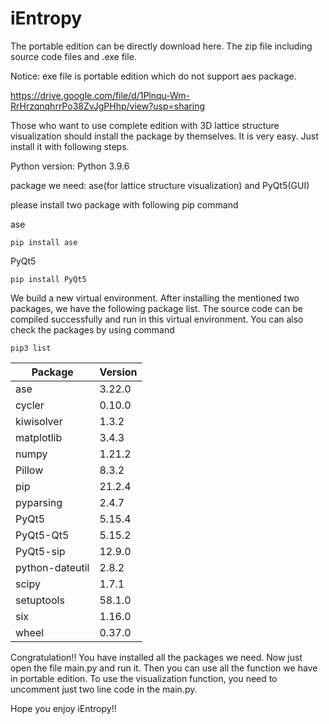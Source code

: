 # iEntropy

The portable edition can be directly download here. The zip file including source code files and .exe file.

Notice: exe file is portable edition which do not support aes package.

https://drive.google.com/file/d/1Plnqu-Wm-RrHrzqnqhrrPo38ZvJgPHhp/view?usp=sharing

Those who want to use complete edition with 3D lattice structure visualization should install the package by themselves.
It is very easy. Just install it with following steps.

Python version: Python 3.9.6

package we need: ase(for lattice structure visualization) and PyQt5(GUI)

please install two package with following pip command

ase

    pip install ase


PyQt5

    pip install PyQt5


We build a new virtual environment. After installing the mentioned two packages, we have the following package list.
The source code can be compiled successfully and run in this virtual environment. You can also check the packages by using command


    pip3 list


|Package         |Version  |
|----------------|---------|
|ase             | 3.22.0  | 
|cycler          | 0.10.0  |
|kiwisolver      | 1.3.2   |
|matplotlib      | 3.4.3   |
|numpy           | 1.21.2  |
|Pillow          | 8.3.2   |
|pip             | 21.2.4  |
|pyparsing       | 2.4.7   |
|PyQt5           | 5.15.4  |
|PyQt5-Qt5       | 5.15.2  |
|PyQt5-sip       | 12.9.0  |
|python-dateutil | 2.8.2   |
|scipy           | 1.7.1   |
|setuptools      | 58.1.0  |
|six             | 1.16.0  |
|wheel           | 0.37.0  |


Congratulation!!
You have installed all the packages we need. 
Now just open the file main.py and run it. Then you can use all the function we have in portable edition.
To use the visualization function, you need to uncomment just two line code in the main.py.

Hope you enjoy iEntropy!!


